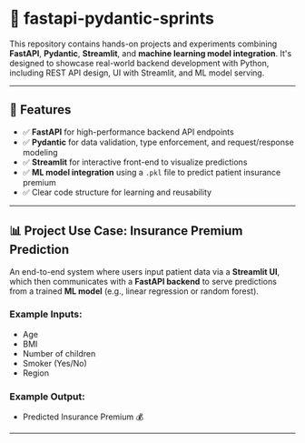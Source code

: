 # 🚀 fastapi-pydantic-sprints

This repository contains hands-on projects and experiments combining **FastAPI**, **Pydantic**, **Streamlit**, and **machine learning model integration**. It's designed to showcase real-world backend development with Python, including REST API design, UI with Streamlit, and ML model serving.

---

## 📌 Features

- ✅ **FastAPI** for high-performance backend API endpoints  
- ✅ **Pydantic** for data validation, type enforcement, and request/response modeling  
- ✅ **Streamlit** for interactive front-end to visualize predictions  
- ✅ **ML model integration** using a `.pkl` file to predict patient insurance premium  
- ✅ Clear code structure for learning and reusability  

---

## 📊 Project Use Case: Insurance Premium Prediction

An end-to-end system where users input patient data via a **Streamlit UI**, which then communicates with a **FastAPI backend** to serve predictions from a trained **ML model** (e.g., linear regression or random forest).

### Example Inputs:
- Age  
- BMI  
- Number of children  
- Smoker (Yes/No)  
- Region

### Example Output:
- Predicted Insurance Premium 💰

---
